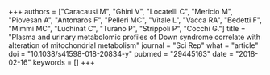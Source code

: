 +++
authors = ["Caracausi M", "Ghini V", "Locatelli C", "Mericio M", "Piovesan A", "Antonaros F", "Pelleri MC", "Vitale L", "Vacca RA", "Bedetti F", "Mimmi MC", "Luchinat C", "Turano P", "Strippoli P", "Cocchi G."]
title = "Plasma and urinary metabolomic profiles of Down syndrome correlate with alteration of mitochondrial metabolism"
journal = "Sci Rep"
what = "article"
doi = "10.1038/s41598-018-20834-y"
pubmed = "29445163"
date = "2018-02-16"
keywords = []
+++

